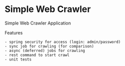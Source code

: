# Simple Web Crawler
Simple Web Crawler Application

Features

    - spring security for access (login: admin/password)
    - sync job for crawling (for comparison)
    - async (deferred) jobs for crawling
    - rest command to start crawl
    - unit tests


